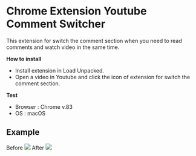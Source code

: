 # Chrome Extension Youtube Comment Switcher
This extension for switch the comment section when you need to read comments and watch video in the same time.  

**How to install**
- Install extension in Load Unpacked.
- Open a video in Youtube and click the icon of extension for switch the comment section.

**Test**
- Browser : Chrome v.83
- OS : macOS

## Example
Before
<img src="https://i.imgur.com/VCJKbeU.png" />
After
<img src="https://i.imgur.com/0CAwJM4.png" />
